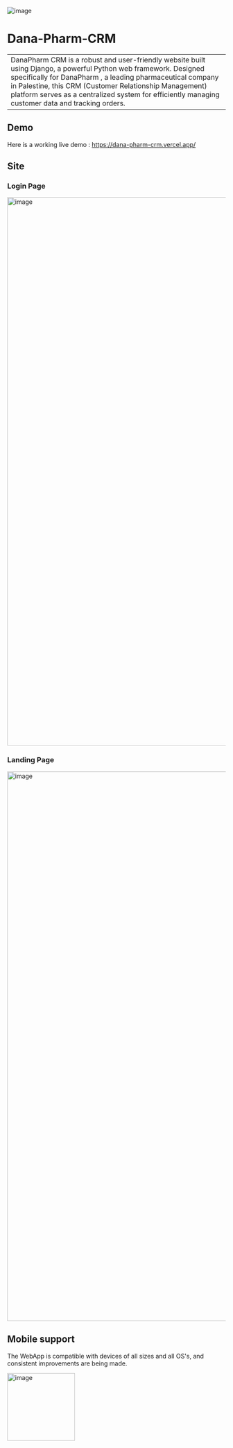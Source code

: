 ![image](https://github.com/ribhy-bishtawi/Dana-Pharm-CRM/assets/30291556/1260ca26-fd03-427b-a7e9-6d05cdb9977d)

# Dana-Pharm-CRM

<table>
<tr>
<td>
DanaPharm CRM is a robust and user-friendly website built using Django, a powerful Python web framework. Designed specifically for DanaPharm , a leading pharmaceutical company in Palestine, this CRM (Customer Relationship Management) platform serves as a centralized system for efficiently managing customer data and tracking orders.
</td>

  </tr>
</table>


## Demo
Here is a working live demo :  https://dana-pharm-crm.vercel.app/



## Site

### Login Page
<img width="1265" alt="image" src="https://github.com/ribhy-bishtawi/Dana-Pharm-CRM/assets/30291556/60aaa329-e791-4453-9eda-94e72016e467">

### Landing Page
<img width="1268" alt="image" src="https://github.com/ribhy-bishtawi/Dana-Pharm-CRM/assets/30291556/07c583ea-0dcc-4221-ad73-637670be07ab">


## Mobile support
The WebApp is compatible with devices of all sizes and all OS's, and consistent improvements are being made.

<img width="156" alt="image" src="https://github.com/ribhy-bishtawi/Dana-Pharm-CRM/assets/30291556/3a99c441-69ab-4890-82e5-316ec892057d">


